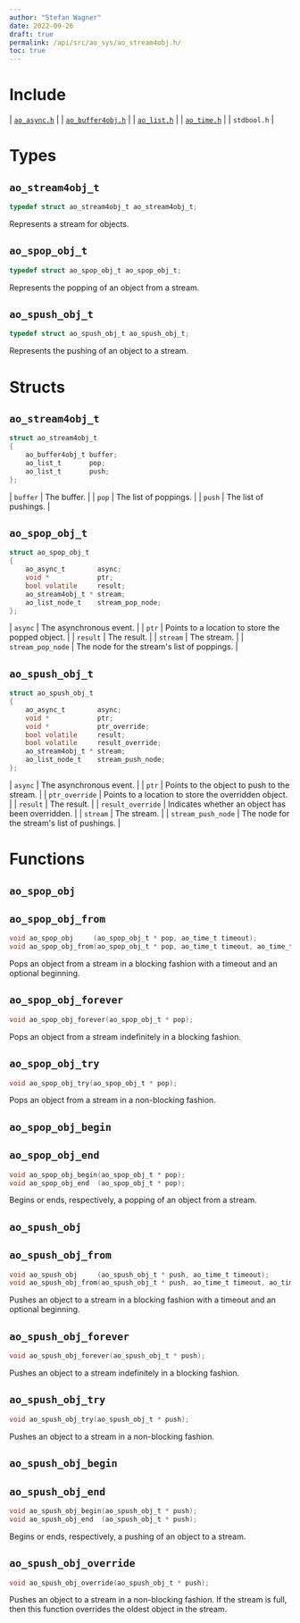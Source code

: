```yaml
---
author: "Stefan Wagner"
date: 2022-09-26
draft: true
permalink: /api/src/ao_sys/ao_stream4obj.h/
toc: true
---
```


# Include

| [`ao_async.h`](ao_async.h.md) |
| [`ao_buffer4obj.h`](../ao/ao_buffer4obj.h.md) |
| [`ao_list.h`](../ao/ao_list.h.md) |
| [`ao_time.h`](ao_time.h.md) |
| `stdbool.h` |

# Types

## `ao_stream4obj_t`

```c
typedef struct ao_stream4obj_t ao_stream4obj_t;
```

Represents a stream for objects.

## `ao_spop_obj_t`

```c
typedef struct ao_spop_obj_t ao_spop_obj_t;
```

Represents the popping of an object from a stream.

## `ao_spush_obj_t`

```c
typedef struct ao_spush_obj_t ao_spush_obj_t;
```

Represents the pushing of an object to a stream.

# Structs

## `ao_stream4obj_t`

```c
struct ao_stream4obj_t
{
    ao_buffer4obj_t buffer;
    ao_list_t       pop;
    ao_list_t       push;
};
```

| `buffer` | The buffer. |
| `pop` | The list of poppings. |
| `push` | The list of pushings. |

## `ao_spop_obj_t`

```c
struct ao_spop_obj_t
{
    ao_async_t        async;
    void *            ptr;
    bool volatile     result;
    ao_stream4obj_t * stream;
    ao_list_node_t    stream_pop_node;
};
```

| `async` | The asynchronous event. |
| `ptr` | Points to a location to store the popped object. |
| `result` | The result. |
| `stream` | The stream. |
| `stream_pop_node` | The node for the stream's list of poppings. |

## `ao_spush_obj_t`

```c
struct ao_spush_obj_t
{
    ao_async_t        async;
    void *            ptr;
    void *            ptr_override;
    bool volatile     result;
    bool volatile     result_override;
    ao_stream4obj_t * stream;
    ao_list_node_t    stream_push_node;
};
```

| `async` | The asynchronous event. |
| `ptr` | Points to the object to push to the stream. |
| `ptr_override` | Points to a location to store the overridden object. |
| `result` | The result. |
| `result_override` | Indicates whether an object has been overridden. |
| `stream` | The stream. |
| `stream_push_node` | The node for the stream's list of pushings. |

# Functions

## `ao_spop_obj`
## `ao_spop_obj_from`

```c
void ao_spop_obj     (ao_spop_obj_t * pop, ao_time_t timeout);
void ao_spop_obj_from(ao_spop_obj_t * pop, ao_time_t timeout, ao_time_t beginning);
```

Pops an object from a stream in a blocking fashion with a timeout and an optional beginning.

## `ao_spop_obj_forever`

```c
void ao_spop_obj_forever(ao_spop_obj_t * pop);
```

Pops an object from a stream indefinitely in a blocking fashion.

## `ao_spop_obj_try`

```c
void ao_spop_obj_try(ao_spop_obj_t * pop);
```

Pops an object from a stream in a non-blocking fashion.

## `ao_spop_obj_begin`
## `ao_spop_obj_end`

```c
void ao_spop_obj_begin(ao_spop_obj_t * pop);
void ao_spop_obj_end  (ao_spop_obj_t * pop);
```

Begins or ends, respectively, a popping of an object from a stream.

## `ao_spush_obj`
## `ao_spush_obj_from`

```c
void ao_spush_obj     (ao_spush_obj_t * push, ao_time_t timeout);
void ao_spush_obj_from(ao_spush_obj_t * push, ao_time_t timeout, ao_time_t beginning);
```

Pushes an object to a stream in a blocking fashion with a timeout and an optional beginning.

## `ao_spush_obj_forever`

```c
void ao_spush_obj_forever(ao_spush_obj_t * push);
```

Pushes an object to a stream indefinitely in a blocking fashion.

## `ao_spush_obj_try`

```c
void ao_spush_obj_try(ao_spush_obj_t * push);
```

Pushes an object to a stream in a non-blocking fashion.

## `ao_spush_obj_begin`
## `ao_spush_obj_end`

```c
void ao_spush_obj_begin(ao_spush_obj_t * push);
void ao_spush_obj_end  (ao_spush_obj_t * push);
```

Begins or ends, respectively, a pushing of an object to a stream.

## `ao_spush_obj_override`

```c
void ao_spush_obj_override(ao_spush_obj_t * push);
```

Pushes an object to a stream in a non-blocking fashion. If the stream is full, then this function overrides the oldest object in the stream.
